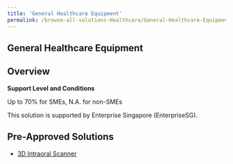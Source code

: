 ```yaml
---
title: 'General Healthcare Equipment'
permalink: /browse-all-solutions-Healthcare/General-Healthcare-Equipment
---
```


## General Healthcare Equipment
## Overview

**Support Level and Conditions**

Up to 70% for SMEs, N.A. for non-SMEs

This solution is supported by Enterprise Singapore (EnterpriseSG).

## Pre-Approved Solutions

- <a href='/productivity-solutions-grant/solutionrepo/solution2522' target='_blank'>3D Intraoral Scanner</a><br>
